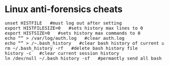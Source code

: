 Linux anti-forensics cheats
===========================

<pre>
unset HISTFILE   #must log out after setting
export HISTFILESIZE=0   #sets history max lines to 0
export HISTSIZE=0   #sets history max commands to 0
echo “” > /var/log/auth.log   #clear auth.log 
echo “” > /~.bash_history   #clear bash history of current user
rm ~/.bash_history -rf   #delete bash history file
history -c   #clear current session history
ln /dev/null ~/.bash_history -sf   #permantly send all bash history commands to dev null
</pre>

